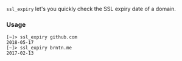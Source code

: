 `ssl_expiry` let's you quickly check the SSL expiry date of a domain.


### Usage

```
[~]> ssl_expiry github.com
2018-05-17
[~]> ssl_expiry brntn.me
2017-02-13
```
